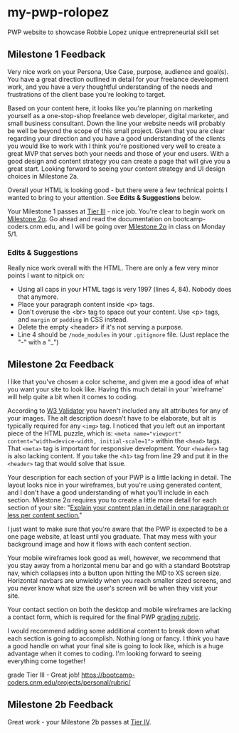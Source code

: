 # my-pwp-rolopez
PWP website to showcase Robbie Lopez unique entrepreneurial skill set

## Milestone 1 Feedback
Very nice work on your Persona, Use Case, purpose, audience and goal(s). You have a great direction outlined in detail for your freelance development work, and you have a very thoughtful understanding of the needs and frustrations of the client base you're looking to target.

Based on your content here, it looks like you're planning on marketing yourself as a one-stop-shop freelance web developer, digital marketer, and small business consultant. Down the line your website needs will probably be well be beyond the scope of this small project. Given that you are clear regarding your direction and you have a good understanding of the clients you would like to work with I think you're positioned very well to create a great MVP that serves both your needs and those of your end users. With a good design and content strategy you can create a page that will give you a great start. Looking forward to seeing your content strategy and UI design choices in Milestone 2a.

Overall your HTML is looking good - but there were a few technical points I wanted to bring to your attention. See **Edits &amp; Suggestions** below. 

Your Milestone 1 passes at [Tier III](https://bootcamp-coders.cnm.edu/projects/personal/rubric/) - nice job. You're clear to begin work on [Milestone 2&alpha;](https://bootcamp-coders.cnm.edu/projects/personal/milestone-two/). Go ahead and read the documentation on bootcamp-coders.cnm.edu, and I will be going over [Milestone 2&alpha;](https://bootcamp-coders.cnm.edu/projects/personal/milestone-two/) in class on Monday 5/1.

### Edits &amp; Suggestions
Really nice work overall with the HTML. There are only a few very minor points I want to nitpick on:
- Using all caps in your HTML tags is very 1997 (lines 4, 84). Nobody does that anymore.
- Place your paragraph content inside &lt;p&gt; tags.
- Don't overuse the &lt;br&gt; tag to space out your content. Use &lt;p&gt; tags, and `margin` or `padding` in CSS instead.
- Delete the empty &lt;header&gt; if it's not serving a purpose.
- Line 4 should be `/node_modules` in your `.gitignore` file. (Just replace the "-" with a "\_")

## Milestone 2&alpha; Feedback

I like that you've chosen a color scheme, and given me a good idea of what you want your site to look like. Having this much detail in your 'wireframe' will help quite a bit when it comes to coding.

According to [W3 Validator](https://validator.w3.org/nu/?doc=https%3A%2F%2Fbootcamp-coders.cnm.edu%2F~llopez165%2Fmy-pwp-rolopez%2Fpublic_html%2Fdocumentation%2Fmilestone-2.php) you haven't included any alt attributes for any of your images. The alt description doesn't have to be elaborate, but alt is typically required for any `<img>` tag. I noticed that you left out an important piece of the HTML puzzle, which is: `<meta name="viewport" content="width=device-width, initial-scale=1">` within the `<head>` tags. That `<meta>` tag is important for responsive development. Your `<header>` tag is also lacking content. If you take the `<h1>` tag from line 29 and put it in the `<header>` tag that would solve that issue.

Your description for each section of your PWP is a little lacking in detail. The layout looks nice in your wireframes, but you're using generated content, and I don't have a good understanding of what you'll include in each section. Milestone 2&alpha; requires you to create a little more detail for each section of your site: "[Explain your content plan in detail in one paragraph or less per content section.](https://bootcamp-coders.cnm.edu/projects/personal/milestone-two/)"

I just want to make sure that you're aware that the PWP is expected to be a one page website, at least until you graduate. That may mess with your background image and how it flows with each content section. 

Your mobile wireframes look good as well, however, we recommend that you stay away from a horizontal menu bar and go with a standard Bootstrap nav, which collapses into a button upon hitting the MD to XS screen size. Horizontal navbars are unwieldy when you reach smaller sized screens, and you never know what size the user's screen will be when they visit your site.

Your contact section on both the desktop and mobile wireframes are lacking a contact form, which is required for the final PWP [grading rubric](https://bootcamp-coders.cnm.edu/projects/personal/rubric/).

I would recommend adding some additional content to break down what each section is going to accomplish. Nothing long or fancy. I think you have a good handle on what your final site is going to look like, which is a huge advantage when it comes to coding. I'm looking forward to seeing everything come together!

grade Tier III - Great job! https://bootcamp-coders.cnm.edu/projects/personal/rubric/

## Milestone 2b Feedback
Great work - your Milestone 2b passes at [Tier IV](https://bootcamp-coders.cnm.edu/projects/personal/rubric/).
